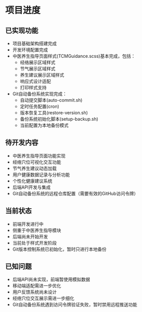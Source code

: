 # 项目进度

## 已实现功能
- 项目基础架构搭建完成
- 开发环境配置完成
- 中医养生指导页面样式(TCMGuidance.scss)基本完成，包括：
  - 经络展示区域样式
  - 节气展示区域样式
  - 养生建议展示区域样式
  - 响应式设计适配
  - 打印样式支持
- Git自动备份系统实现完成：
  - 自动提交脚本(auto-commit.sh)
  - 定时任务配置(cron)
  - 版本恢复工具(restore-version.sh)
  - 备份系统初始化脚本(setup-backup.sh)
  - 当前配置为本地备份模式

## 待开发内容
- 中医养生指导页面功能实现
- 经络穴位可视化交互功能
- 节气养生建议动态加载
- 用户健康数据记录与分析功能
- 个性化健康建议系统
- 后端API开发与集成
- Git自动备份系统的远程仓库配置（需要有效的GitHub访问令牌）

## 当前状态
- 前端开发进行中
- 侧重于中医养生指导模块
- 后端尚未开始开发
- 当前处于样式开发阶段
- Git版本控制系统已初始化，暂时只进行本地备份

## 已知问题
- 后端API尚未实现，前端暂使用模拟数据
- 移动端适配需进一步优化
- 用户反馈系统尚未设计
- 经络穴位交互展示需进一步细化
- Git自动备份系统遇到访问令牌验证失败，暂时禁用远程推送功能 